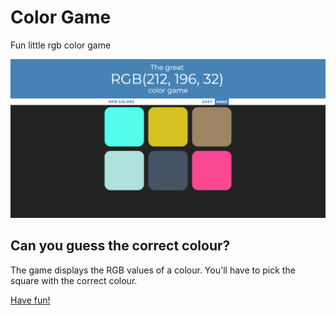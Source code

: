 # Color Game
Fun little rgb color game

![preview](assets/preview.png)

## Can you guess the correct colour?
The game displays the RGB values of a colour.
You'll have to pick the square with the correct colour.

[Have fun!](https://andypieters.github.io/color-game)